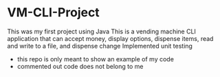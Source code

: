 # VM-CLI-Project

This was my first project using Java 
This is a vending machine CLI application that can accept money, display options, dispense items, read and write to a file, and dispense change
Implemented unit testing

- this repo is only meant to show an example of my code
- commented out code does not belong to me

